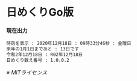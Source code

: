 # 日めくりGo版

#### 現在出力

```markdown
時刻を表示 : 2020年12月18日 : 09時33分46秒 : 金曜日
来年の1月1日まであと : 13日です
令和2年12月18日 : R02年12月18日
日めくり数え番号 : 1.0.0.2
```

_※ MITライセンス_
